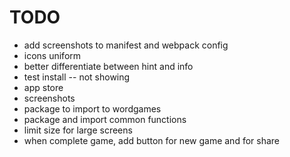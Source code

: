 # TODO

- add screenshots to manifest and webpack config
- icons uniform
- better differentiate between hint and info
- test install -- not showing
- app store
- screenshots
- package to import to wordgames
- package and import common functions
- limit size for large screens
- when complete game, add button for new game and for share
